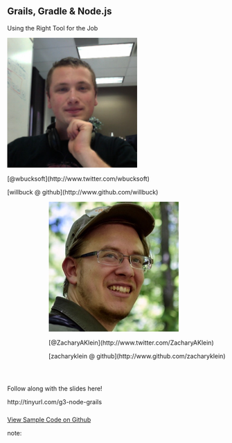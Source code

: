 
## Grails, Gradle & Node.js

Using the Right Tool for the Job

<div style="float: left;">
<img src="img/will-profile-400.jpg" style="height: 300px;"/>
<p>
[@wbucksoft](http://www.twitter.com/wbucksoft)
</p>
<p>
[willbuck @ github](http://www.github.com/willbuck)
</p>
</div>

<div style="float: right;">
<img src="img/zak.jpg" style="height: 300px;"/>
<p>
[@ZacharyAKlein](http://www.twitter.com/ZacharyAKlein)
</p>
<p>
[zacharyklein @ github](http://www.github.com/zacharyklein)
</p>
</div>

<div style="clear: both; padding-top: 30px">
<p>Follow along with the slides here!</p>
<p>http://tinyurl.com/g3-node-grails </p>
</div>

<div style="padding-top: 10px">
<a href="https://github.com/willbuck/g3-2016-grails-gradle-node">View Sample Code on Github</a>
</div>

note:
